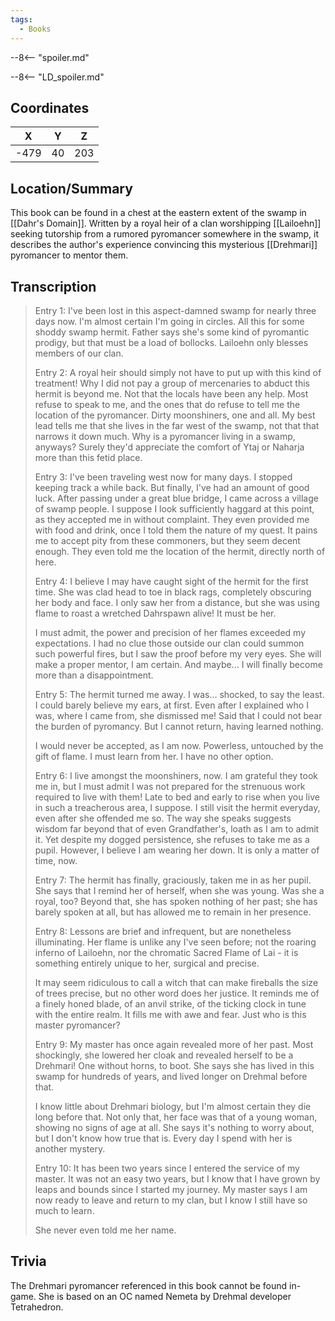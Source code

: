 ```yaml
---
tags:
  - Books
---
```


--8<-- "spoiler.md"

--8<-- "LD_spoiler.md"

## Coordinates
| **X** | **Y** | **Z** |
| :---: | :---: | :---: |
| -479  |  40   |  203  |

## Location/Summary
This book can be found in a chest at the eastern extent of the swamp in [[Dahr's Domain]]. Written by a royal heir of a clan worshipping [[Lailoehn]] seeking tutorship from a rumored pyromancer somewhere in the swamp, it describes the author's experience convincing this mysterious [[Drehmari]] pyromancer to mentor them.

## Transcription
> Entry 1:
> I've been lost in this aspect-damned swamp for nearly three days now. I'm almost certain I'm going in circles. All this for some shoddy swamp hermit. Father says she's some kind of pyromantic prodigy, but that must be a load of bollocks. Lailoehn only blesses members of our clan.
>
> Entry 2:
> A royal heir should simply not have to put up with this kind of treatment! Why I did not pay a group of mercenaries to abduct this hermit is beyond me. Not that the locals have been any help. Most refuse to speak to me, and the ones that do refuse to tell me the location of the pyromancer. Dirty moonshiners, one and all. My best lead tells me that she lives in the far west of the swamp, not that that narrows it down much. Why is a pyromancer living in a swamp, anyways? Surely they'd appreciate the comfort of Ytaj or Naharja more than this fetid place.
>
> Entry 3:
> I've been traveling west now for many days. I stopped keeping track a while back. But finally, I've had an amount of good luck. After passing under a great blue bridge, I came across a village of swamp people. I suppose I look sufficiently haggard at this point, as they accepted me in without complaint. They even provided me with food and drink, once I told them the nature of my quest. It pains me to accept pity from these commoners, but they seem decent enough. They even told me the location of the hermit, directly north of here.
>
> Entry 4:
> I believe I may have caught sight of the hermit for the first time. She was clad head to toe in black rags, completely obscuring her body and face. I only saw her from a distance, but she was using flame to roast a wretched Dahrspawn alive! It must be her.
>
> I must admit, the power and precision of her flames exceeded my expectations. I had no clue those outside our clan could summon such powerful fires, but I saw the proof before my very eyes. She will make a proper mentor, I am certain. And maybe... I will finally become more than a disappointment.
>
> Entry 5:
> The hermit turned me away. I was... shocked, to say the least. I could barely believe my ears, at first. Even after I explained who I was, where I came from, she dismissed me! Said that I could not bear the burden of pyromancy. But I cannot return, having learned nothing.
>
> I would never be accepted, as I am now. Powerless, untouched by the gift of flame. I must learn from her. I have no other option.
>
> Entry 6:
> I live amongst the moonshiners, now. I am grateful they took me in, but I must admit I was not prepared for the strenuous work required to live with them! Late to bed and early to rise when you live in such a treacherous area, I suppose. I still visit the hermit everyday, even after she offended me so. The way she speaks suggests wisdom far beyond that of even Grandfather's, loath as I am to admit it. Yet despite my dogged persistence, she refuses to take me as a pupil. However, I believe I am wearing her down. It is only a matter of time, now.
>
> Entry 7:
> The hermit has finally, graciously, taken me in as her pupil. She says that I remind her of herself, when she was young. Was she a royal, too? Beyond that, she has spoken nothing of her past; she has barely spoken at all, but has allowed me to remain in her presence.
>
> Entry 8:
> Lessons are brief and infrequent, but are nonetheless illuminating. Her flame is unlike any I've seen before; not the roaring inferno of Lailoehn, nor the chromatic Sacred Flame of Lai - it is something entirely unique to her, surgical and precise.
>
> It may seem ridiculous to call a witch that can make fireballs the size of trees precise, but no other word does her justice. It reminds me of a finely honed blade, of an anvil strike, of the ticking clock in tune with the entire realm. It fills me with awe and fear. Just who is this master pyromancer?
>
> Entry 9:
> My master has once again revealed more of her past. Most shockingly, she lowered her cloak and revealed herself to be a Drehmari! One without horns, to boot. She says she has lived in this swamp for hundreds of years, and lived longer on Drehmal before that.
>
> I know little about Drehmari biology, but I'm almost certain they die long before that. Not only that, her face was that of a young woman, showing no signs of age at all. She says it's nothing to worry about, but I don't know how true that is. Every day I spend with her is another mystery.
>
> Entry 10:
> It has been two years since I entered the service of my master. It was not an easy two years, but I know that I have grown by leaps and bounds since I started my journey. My master says I am now ready to leave and return to my clan, but I know I still have so much to learn.
>
> She never even told me her name.

## Trivia
The Drehmari pyromancer referenced in this book cannot be found in-game. She is based on an OC named Nemeta by Drehmal developer Tetrahedron.
